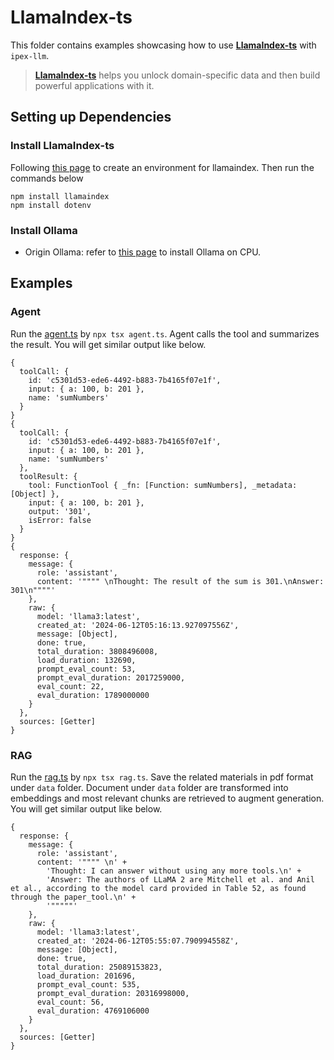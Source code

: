 # LlamaIndex-ts

This folder contains examples showcasing how to use [**LlamaIndex-ts**](https://ts.llamaindex.ai/guides/agents/setup) with `ipex-llm`.
> [**LlamaIndex-ts**](https://ts.llamaindex.ai/guides/agents/setup) helps you unlock domain-specific data and then build powerful applications with it.

## Setting up Dependencies 

### Install LlamaIndex-ts
Following [this page](https://github.com/intel-analytics/ipex-llm/blob/main/python/llm/example/CPU/LlamaIndex/README.md) to create an environment for llamaindex.
Then run the commands below
```
npm install llamaindex
npm install dotenv
```

### Install Ollama
* Origin Ollama: refer to [this page](https://github.com/ollama/ollama) to install Ollama on CPU. 

## Examples

### Agent

Run the [agent.ts](./agent.ts) by `npx tsx agent.ts`. Agent calls the tool and summarizes the result. You will get similar output like below. 
```
{
  toolCall: {
    id: 'c5301d53-ede6-4492-b883-7b4165f07e1f',
    input: { a: 100, b: 201 },
    name: 'sumNumbers'
  }
}
{
  toolCall: {
    id: 'c5301d53-ede6-4492-b883-7b4165f07e1f',
    input: { a: 100, b: 201 },
    name: 'sumNumbers'
  },
  toolResult: {
    tool: FunctionTool { _fn: [Function: sumNumbers], _metadata: [Object] },
    input: { a: 100, b: 201 },
    output: '301',
    isError: false
  }
}
{
  response: {
    message: {
      role: 'assistant',
      content: '"""" \nThought: The result of the sum is 301.\nAnswer: 301\n""""'
    },
    raw: {
      model: 'llama3:latest',
      created_at: '2024-06-12T05:16:13.927097556Z',
      message: [Object],
      done: true,
      total_duration: 3808496008,
      load_duration: 132690,
      prompt_eval_count: 53,
      prompt_eval_duration: 2017259000,
      eval_count: 22,
      eval_duration: 1789000000
    }
  },
  sources: [Getter]
}
```

### RAG 

Run the [rag.ts](./rag.ts) by `npx tsx rag.ts`. Save the related materials in pdf format under `data` folder. Document under `data` folder are transformed into embeddings and most relevant chunks are retrieved to augment generation. You will get similar output like below. 
```
{
  response: {
    message: {
      role: 'assistant',
      content: '"""" \n' +
        'Thought: I can answer without using any more tools.\n' +
        'Answer: The authors of LLaMA 2 are Mitchell et al. and Anil et al., according to the model card provided in Table 52, as found through the paper_tool.\n' +
        '"""""'
    },
    raw: {
      model: 'llama3:latest',
      created_at: '2024-06-12T05:55:07.790994558Z',
      message: [Object],
      done: true,
      total_duration: 25089153823,
      load_duration: 201696,
      prompt_eval_count: 535,
      prompt_eval_duration: 20316998000,
      eval_count: 56,
      eval_duration: 4769106000
    }
  },
  sources: [Getter]
}

```